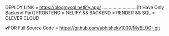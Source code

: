 DEPLOY LINK = https://blogmysql.netlify.app/ ...........................[It Have Only Backend Part]
FRONTEND = NELIFY && BACKEND = RENDER && SQL = CLEVER CLOUD




💕FOR Full Source Code = https://github.com/abhishekv1000/MyBLOG-.git
